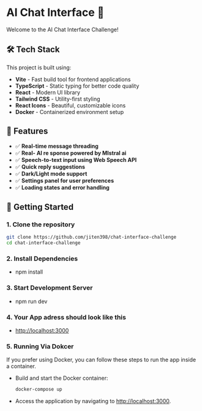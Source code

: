 # AI Chat Interface 🚀

Welcome to the AI Chat Interface Challenge! 

## 🛠 Tech Stack

This project is built using:

- **Vite** - Fast build tool for frontend applications
- **TypeScript** - Static typing for better code quality
- **React** - Modern UI library
- **Tailwind CSS** - Utility-first styling
- **React Icons** - Beautiful, customizable icons
- **Docker** - Containerized environment setup

## 🎯 Features

- ✅ **Real-time message threading**
- ✅ **Real- AI re sponse powered by MIstral ai**
- ✅ **Speech-to-text input using Web Speech API**
- ✅ **Quick reply suggestions**
- ✅ **Dark/Light mode support**
- ✅ **Settings panel for user preferences**
- ✅ **Loading states and error handling**

## 🚀 Getting Started

### 1️. Clone the repository

```sh
git clone https://github.com/jiten398/chat-interface-challenge
cd chat-interface-challenge
```

### 2. Install Dependencies

- npm install

### 3. Start Development Server

- npm run dev

### 4. Your App adress should look like this

- [http://localhost:3000](http://localhost:3000)

### 5. Running Via Dokcer
 If you prefer using Docker, you can follow these steps to run the app inside a container.

   - Build and start the Docker container:

     ```bash
     docker-compose up
     ```

   - Access the application by navigating to [http://localhost:3000](http://localhost:3000).
